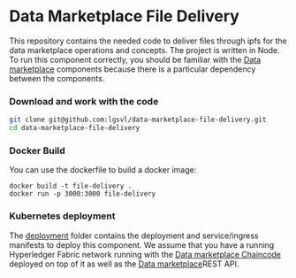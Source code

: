 # Data Marketplace File Delivery
This repository contains the needed code to deliver files through ipfs for the data marketplace operations and concepts. The project is written in Node.
To run this component correctly, you should be familiar with the [Data marketplace](https://github.com/lgsvl/data-marketplace) components because there is a particular dependency between the components.


### Download and work with the code

```bash
git clone git@github.com:lgsvl/data-marketplace-file-delivery.git
cd data-marketplace-file-delivery
```



### Docker Build

You can use the dockerfile to build a docker image:
```
docker build -t file-delivery .
docker run -p 3000:3000 file-delivery
```

### Kubernetes deployment

The [deployment](./deployment) folder contains the deployment and service/ingress manifests to deploy this component.
We assume that you have a running Hyperledger Fabric network running with the [Data marketplace Chaincode](https://github.com/lgsvl/data-marketplace-chaincode) deployed on top of it as well as the [Data marketplace](https://github.com/lgsvl/data-marketplace-chaincode-rest)REST API.
